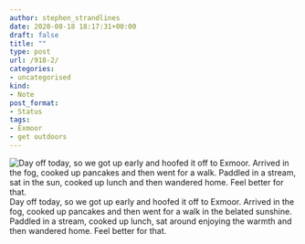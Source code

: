 ```yaml
---
author: stephen_strandlines
date: 2020-08-18 18:17:31+00:00
draft: false
title: ""
type: post
url: /918-2/
categories:
- uncategorised
kind:
- Note
post_format:
- Status
tags:
- Exmoor
- get outdoors
---
```


![Day off today, so we got up early and hoofed it off to Exmoor. Arrived in the fog, cooked up pancakes and then went for a walk. Paddled in a stream, sat in the sun, cooked up lunch and then wandered home. Feel better for that.](https://www.dropbox.com/s/w14ts4tuf8eg7cm/IMG_3693.jpeg?raw=1)
Day off today, so we got up early and hoofed it off to Exmoor. Arrived in the fog, cooked up pancakes and then went for a walk in the belated sunshine. Paddled in a stream, cooked up lunch, sat around enjoying the warmth and then wandered home. Feel better for that.
